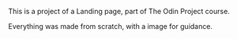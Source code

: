 This is a project of a Landing page, part of The Odin Project course.

Everything was made from scratch, with a image for guidance.
